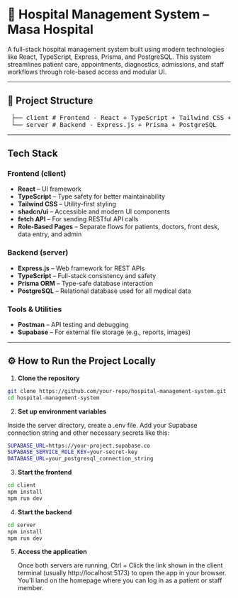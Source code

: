 # 🏥 Hospital Management System – Masa Hospital

A full-stack hospital management system built using modern technologies like React, TypeScript, Express, Prisma, and PostgreSQL. This system streamlines patient care, appointments, diagnostics, admissions, and staff workflows through role-based access and modular UI.

---

## 📁 Project Structure
<pre> ├── client # Frontend - React + TypeScript + Tailwind CSS + shadcn 
 └── server # Backend - Express.js + Prisma + PostgreSQL  </pre>


---

## Tech Stack

### Frontend (client)
- **React** – UI framework
- **TypeScript** – Type safety for better maintainability
- **Tailwind CSS** – Utility-first styling
- **shadcn/ui** – Accessible and modern UI components
- **fetch API** – For sending RESTful API calls
- **Role-Based Pages** – Separate flows for patients, doctors, front desk, data entry, and admin

### Backend (server)
- **Express.js** – Web framework for REST APIs
- **TypeScript** – Full-stack consistency and safety
- **Prisma ORM** – Type-safe database interaction
- **PostgreSQL** – Relational database used for all medical data

### Tools & Utilities
- **Postman** – API testing and debugging
- **Supabase** – For external file storage (e.g., reports, images)

---

## ⚙️ How to Run the Project Locally

1. **Clone the repository**
```bash
git clone https://github.com/your-repo/hospital-management-system.git
cd hospital-management-system 
```

2. **Set up environment variables**

Inside the server directory, create a .env file.
Add your Supabase connection string and other necessary secrets like this:

```bash
SUPABASE_URL=https://your-project.supabase.co
SUPABASE_SERVICE_ROLE_KEY=your-secret-key
DATABASE_URL=your_postgresql_connection_string
```

3. **Start the frontend**

```bash
cd client
npm install
npm run dev 
```

4. **Start the backend**

```bash
cd server
npm install
npm run dev
```

5. **Access the application**

    Once both servers are running, Ctrl + Click the link shown in the client terminal (usually http://localhost:5173) to open the app in your browser.
    You’ll land on the homepage where you can log in as a patient or staff member.
